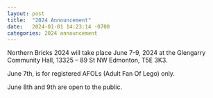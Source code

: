 ```yaml
---
layout: post
title:  "2024 Announcement"
date:   2024-01-01 14:23:14 -0700
categories: 2024 announcement
---
```

Northern Bricks 2024 will take place June 7-9, 2024 at the Glengarry Community Hall, 13325 – 89 St NW Edmonton, T5E 3K3.

June 7th, is for registered AFOLs (Adult Fan Of Lego) only.

June 8th and 9th are open to the public.


